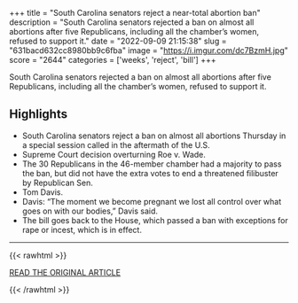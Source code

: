 +++
title = "South Carolina senators reject a near-total abortion ban"
description = "South Carolina senators rejected a ban on almost all abortions after five Republicans, including all the chamber’s women, refused to support it."
date = "2022-09-09 21:15:38"
slug = "631bacd632cc8980bb9c6fba"
image = "https://i.imgur.com/dc7BzmH.jpg"
score = "2644"
categories = ['weeks', 'reject', 'bill']
+++

South Carolina senators rejected a ban on almost all abortions after five Republicans, including all the chamber’s women, refused to support it.

## Highlights

- South Carolina senators reject a ban on almost all abortions Thursday in a special session called in the aftermath of the U.S.
- Supreme Court decision overturning Roe v. Wade.
- The 30 Republicans in the 46-member chamber had a majority to pass the ban, but did not have the extra votes to end a threatened filibuster by Republican Sen.
- Tom Davis.
- Davis: “The moment we become pregnant we lost all control over what goes on with our bodies,” Davis said.
- The bill goes back to the House, which passed a ban with exceptions for rape or incest, which is in effect.

---

{{< rawhtml >}}
  <p class="article-category">
    <a target="_blank" href="https://www.nbcnews.com/politics/politics-news/south-carolina-senators-reject-total-abortion-ban-rcna46967">READ THE ORIGINAL ARTICLE</a>
  </p>
{{< /rawhtml >}}
